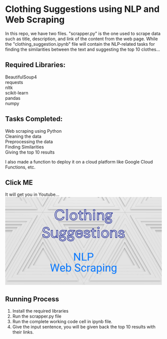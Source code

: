 # Clothing Suggestions using NLP and Web Scraping
In this repo, we have two files. "scrapper.py" is the one used to scrape data such as title, description, and link of the content from the web page. While the "clothing_suggestion.ipynb" file will contain the NLP-related tasks for finding the similarities between the text and suggesting the top 10 clothes...

## Required Libraries:
BeautifulSoup4 <br>
requests <br>
nltk <br>
scikit-learn <br>
pandas <br>
numpy <br>

## Tasks Completed:
Web scraping using Python <br>
Cleaning the data <br>
Preprocessing the data <br>
Finding Similarities <br>
Giving the top 10 results <br>

I also made a function to deploy it on a cloud platform like Google Cloud Functions, etc.

## Click ME
It will get you in Youtube...
[![Clothing Suggestion video](https://github.com/sooriya-ms/Clothing-Suggestions-using-NLP-and-Web-Scraping/blob/main/Images/image.png)](https://youtu.be/_ZfxF_qD7c0)

## Running Process
1.  Install the required libraries 
2.  Run the scrapper.py file
3.  Run the complete working code cell in ipynb file.
4.  Give the input sentence, you will be given back the top 10 results with their links.
